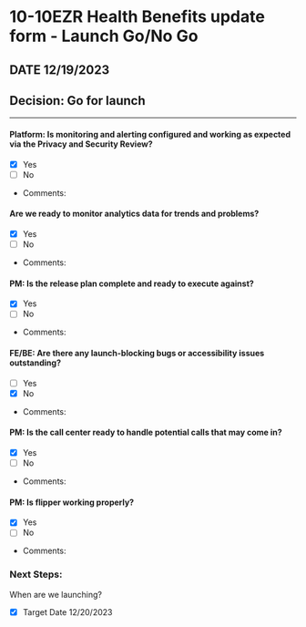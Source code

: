 # 10-10EZR Health Benefits update form - Launch Go/No Go
## DATE 12/19/2023
## Decision: Go for launch

---

#### Platform: Is monitoring and alerting configured and working as expected via the Privacy and Security Review?
- [x] Yes
- [ ] No
- Comments:

#### Are we ready to monitor analytics data for trends and problems?
- [x] Yes
- [ ] No
- Comments: 

#### PM: Is the release plan complete and ready to execute against?
- [x] Yes
- [ ] No
- Comments: 

#### FE/BE: Are there any launch-blocking bugs or accessibility issues outstanding?
- [ ] Yes
- [x] No
- Comments:

#### PM: Is the call center ready to handle potential calls that may come in?
- [x] Yes
- [ ] No
- Comments:

#### PM: Is flipper working properly?
- [x] Yes
- [ ] No
- Comments: 

### Next Steps:
When are we launching?
- [x] Target Date 12/20/2023
